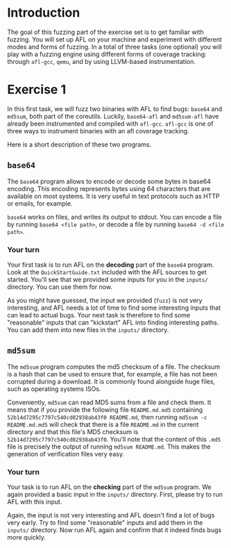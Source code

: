 # Introduction

The goal of this fuzzing part of the exercise set is to get familiar with fuzzing. You will set up AFL
on your machine and experiment with different modes and forms of fuzzing. In a
total of three tasks (one optional) you will play with a fuzzing engine using
different forms of coverage tracking: through `afl-gcc`, `qemu`, and by using
LLVM-based instrumentation.

# Exercise 1

In this first task, we will fuzz two binaries with AFL to find bugs: `base64`
and `md5sum`, both part of the coreutils.  Luckily, `base64-afl` and
`md5sum-afl` have already been instrumented and compiled with `afl-gcc`. `afl-gcc`
is one of three ways to instrument binaries with an afl coverage tracking. 

Here is a short description of these two programs.

## `base64`

The `base64` program allows to encode or decode some bytes in base64 encoding. This encoding represents bytes using 64 characters that are available on most systems. It is very useful in text protocols such as HTTP or emails, for example.

`base64` works on files, and writes its output to stdout. You can encode a file by running `base64 <file path>`, or decode a file by running `base64 -d <file path>`. 

### Your turn

Your first task is to run AFL on the **decoding** part of the `base64` program. Look at the `QuickStartGuide.txt` included with the AFL sources to get started. You'll see that we provided some inputs for you in the `inputs/` directory. You can use them for now.

As you might have guessed, the input we provided (`fuzz`) is not very interesting, and AFL needs a lot of time to find some interesting inputs that can lead to actual bugs. Your next task is therefore to find some "reasonable" inputs that can "kickstart" AFL into finding interesting paths. You can add them into new files in the `inputs/` directory.

## `md5sum`

The `md5sum` program computes the md5 checksum of a file. The checksum is a hash that can be used to ensure that, for example, a file has not been corrupted during a download. It is commonly found alongside huge files, such as operating systems ISOs.

Conveniently, `md5sum` can read MD5 sums from a file and check them. It means that if you provide the following file `README.md.md5` containing `52b14d7295c7797c540cd02938ab43f0 README.md`, then running `md5sum -c README.md.md5` will check that there is a file `README.md` in the current directory and that this file's MD5 checksum is `52b14d7295c7797c540cd02938ab43f0`. You'll note that the content of this `.md5` file is precisely the output of running `md5sum README.md`. This makes the generation of verification files very easy.

### Your turn

Your task is to run AFL on the **checking** part of the `md5sum` program. We again provided a basic input in the `inputs/` directory. First, please try to run AFL with this input.

Again, the input is not very interesting and AFL doesn't find a lot of bugs very early. Try to find some "reasonable" inputs and add them in the `inputs/` directory. Now run AFL again and confirm that it indeed finds bugs more quickly.
